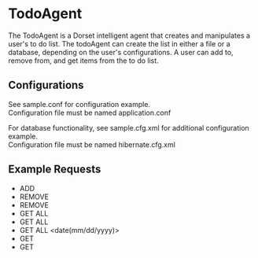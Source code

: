 # TodoAgent  

The TodoAgent is a Dorset intelligent agent that creates and manipulates a user's to do list. The todoAgent can create the list in either a file or a database, depending on the user's configurations. A user can add to, remove from, and get items from the to do list.  

## Configurations  

See sample.conf for configuration example.  
Configuration file must be named application.conf  

For database functionality, see sample.cfg.xml for additional configuration example.  
Configuration file must be named hibernate.cfg.xml  

## Example Requests  
* ADD <item text>  
* REMOVE <keyword>  
* REMOVE <item number>  
* GET ALL  
* GET ALL <keyword>  
* GET ALL <date(mm/dd/yyyy)>  
* GET <keyword>  
* GET <item number>  